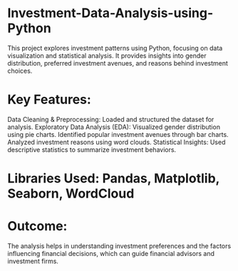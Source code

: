# Investment-Data-Analysis-using-Python
This project explores investment patterns using Python, focusing on data visualization and statistical analysis. It provides insights into gender distribution, preferred investment avenues, and reasons behind investment choices.

# Key Features:
Data Cleaning & Preprocessing: Loaded and structured the dataset for analysis.
Exploratory Data Analysis (EDA):
Visualized gender distribution using pie charts.
Identified popular investment avenues through bar charts.
Analyzed investment reasons using word clouds.
Statistical Insights: Used descriptive statistics to summarize investment behaviors.

# Libraries Used: Pandas, Matplotlib, Seaborn, WordCloud

# Outcome:
The analysis helps in understanding investment preferences and the factors influencing financial decisions, which can guide financial advisors and investment firms.
